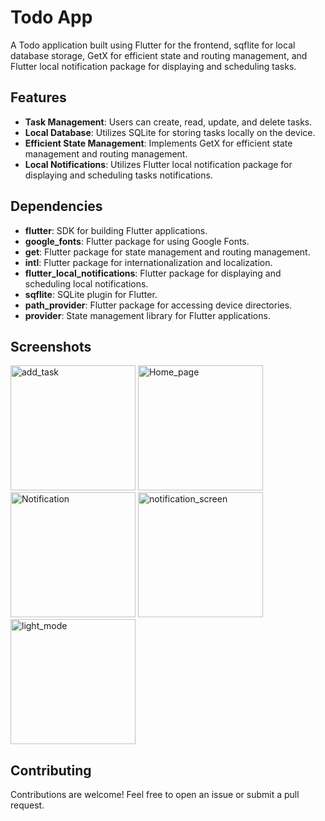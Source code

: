 # Todo App

A Todo application built using Flutter for the frontend, sqflite for local database storage, GetX for efficient state and routing management, and Flutter local notification package for displaying and scheduling tasks.

## Features

- **Task Management**: Users can create, read, update, and delete tasks.
- **Local Database**: Utilizes SQLite for storing tasks locally on the device.
- **Efficient State Management**: Implements GetX for efficient state management and routing management.
- **Local Notifications**: Utilizes Flutter local notification package for displaying and scheduling tasks notifications.

## Dependencies

- **flutter**: SDK for building Flutter applications.
- **google_fonts**: Flutter package for using Google Fonts.
- **get**: Flutter package for state management and routing management.
- **intl**: Flutter package for internationalization and localization.
- **flutter_local_notifications**: Flutter package for displaying and scheduling local notifications.
- **sqflite**: SQLite plugin for Flutter.
- **path_provider**: Flutter package for accessing device directories.
- **provider**: State management library for Flutter applications.


## Screenshots

<img src="https://github.com/MasameEh/Todo_app/assets/92492113/43220f40-e04a-438a-b815-aa1f63a51d53" alt="add_task" width="200" />

<img src="https://github.com/MasameEh/Todo_app/assets/92492113/50289d0e-5ff3-4710-8ed2-c60157ef9ae1" alt="Home_page" width="200" />

<img src="https://github.com/MasameEh/Todo_app/assets/92492113/acf1f8a6-5587-4d4f-9a01-13f98e8b7f17" alt="Notification" width="200" />

<img src="https://github.com/MasameEh/Todo_app/assets/92492113/948bcc18-c21d-46ef-97cb-f4394776e894" alt="notification_screen" width="200" />

<img src="https://github.com/MasameEh/Todo_app/assets/92492113/b4bc518f-bd25-4427-91d0-171fd5a266c2" alt="light_mode" width="200" />


## Contributing

Contributions are welcome! Feel free to open an issue or submit a pull request.




